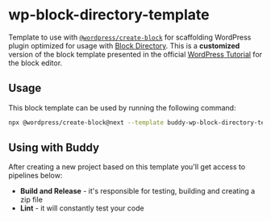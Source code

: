 # wp-block-directory-template

Template to use with [`@wordpress/create-block`](https://www.npmjs.com/package/@wordpress/create-block) for scaffolding WordPress plugin optimized for usage with [Block Directory](https://wordpress.org/plugins/browse/block/). This is a **customized** version of the block template presented in the official [WordPress Tutorial](https://developer.wordpress.org/block-editor/handbook/tutorials/create-block/) for the block editor.

## Usage

This block template can be used by running the following command:

```bash
npx @wordpress/create-block@next --template buddy-wp-block-directory-template
```

## Using with Buddy

After creating a new project based on this template you'll get access to pipelines below:

- **Build and Release** - it's responsible for testing, building and creating a zip file
- **Lint** - it will constantly test your code